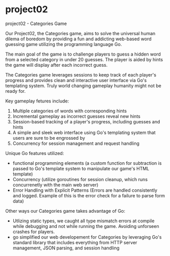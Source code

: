 # project02
project02 - Categories Game

Our Project02, the Categories game, aims to solve the universal human dilema of boredom by providing a fun and addicting web-based word guessing game utilizing the programming language Go.

The main goal of the game is to challenge players to guess a hidden word from a selected category in under 20 guesses. The player is aided by hints the game will display after each incorrect guess.

The Categories game leverages sessions to keep track of each player's progress and provides clean and interactive user interface via Go's templating system. Truly world changing gameplay humanity might not be ready for.

Key gameplay fetures include:
1. Multiple categories of words with corresponding hints
2. Incremental gameplay as incorrect guesses reveal new hints
3. Session-based tracking of a player's progress, including guesses and hints
4. A simple and sleek web interface using Go's templating system that users are sure to be engrossed by
5. Concurrency for session management and request handling

Unique Go features utilized:
- functional programming elements (a custom function for subtraction is passed to Go's template system to manipulate our game's HTML template)
- Concurrency (utilize goroutines for session cleanup, which runs concurrenetly with the main web server)
- Error Handling with Explicit Patterns (Errors are handled consistently and logged. Example of this is the error check for a failure to parse form data)

Other ways our Categories game takes advantage of Go:
- Utlizing static types, we caught all type mismatch errors at compile while debugging and not while running the game. Avoiding unforseen crashes for players.
- go simplified our web developement for Categories by leveraging Go's standard library that includes everything from HTTP server management, JSON parsing, and session handling

